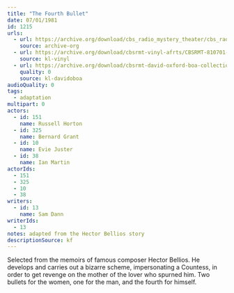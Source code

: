 ```yaml
---
title: "The Fourth Bullet"
date: 07/01/1981
id: 1215
urls: 
  - url: https://archive.org/download/cbs_radio_mystery_theater/cbs_radio_mystery_theater-1201-1250.zip/cbs_radio_mystery_theater-1201-1250%2Fcbsrmt_1215_the_fourth_bullet.mp3
    source: archive-org
  - url: https://archive.org/download/cbsrmt-vinyl-afrts/CBSRMT-810701-1215-The-4th-Bullet_afrts.mp3
    source: kl-vinyl
  - url: https://archive.org/download/cbsrmt-david-oxford-boa-collection/CBSRMT-810701-1215-The-Fourth-Bullet-(AFRTS)-(256-44)-{BoA}.mp3
    quality: 0
    source: kl-davidoboa
audioQuality: 0
tags: 
  - adaptation
multipart: 0
actors:  
  - id: 151
    name: Russell Horton  
  - id: 325
    name: Bernard Grant  
  - id: 10
    name: Evie Juster  
  - id: 38
    name: Ian Martin
actorIds:  
  - 151  
  - 325  
  - 10  
  - 38
writers:  
  - id: 13
    name: Sam Dann
writerIds:  
  - 13
notes: adapted from the Hector Bellios story
descriptionSource: kf
---
```

Selected from the memoirs of famous composer Hector Bellios. He develops and carries out a bizarre scheme, impersonating a Countess, in order to get revenge on the mother of the lover who spurned him. Two bullets for the women, one for the man, and the fourth for himself.